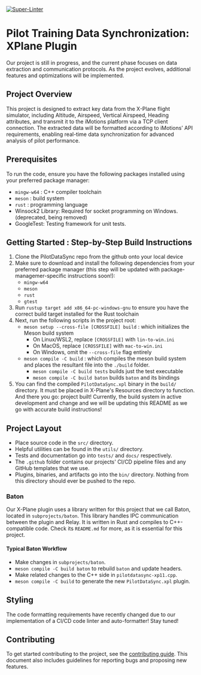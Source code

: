 [![Super-Linter](https://github.com/oss-slu/PilotDataSynchronization/actions/workflows/code-linting.yml/badge.svg)](https://github.com/marketplace/actions/super-linter)

# Pilot Training Data Synchronization: XPlane Plugin
Our project is still in progress, and the current phase focuses on data extraction and communication protocols. As the project evolves, additional features and optimizations will be implemented.

## Project Overview
This project is designed to extract key data from the X-Plane flight simulator, including Altitude, Airspeed, Vertical Airspeed, Heading attributes, and transmit it to the iMotions platform via a TCP client connection. The extracted data will be formatted according to iMotions’ API requirements, enabling real-time data synchronization for advanced analysis of pilot performance.

## Prerequisites
To run the code, ensure you have the following packages installed using your preferred package manager:
- `mingw-w64` : C++ compiler toolchain
- `meson` : build system
- `rust` : programming language
- Winsock2 Library: Required for socket programming on Windows. (deprecated, being removed)
- GoogleTest: Testing framework for unit tests.

## Getting Started : Step-by-Step Build Instructions
1. Clone the PilotDataSync repo from the github onto your local device
2. Make sure to download and install the following dependencies from your preferred package manager (this step will be updated with package-managemer-specific instructions soon!):
    - `mingw-w64`
    - `meson`
    - `rust`
    - `gtest`
3. Run `rustup target add x86_64-pc-windows-gnu` to ensure you have the correct build target installed for the Rust toolchain
4. Next, run the following scripts in the project root:
    - `meson setup --cross-file [CROSSFILE] build` : which initializes the Meson build system
      - On Linux/WSL2, replace `[CROSSFILE]` with `lin-to-win.ini`
      - On MacOS, replace `[CROSSFILE]` with `mac-to-win.ini`
      - On Windows, omit the `--cross-file` flag entirely
    - `meson compile -C build` : which compiles the meson build system and places the resultant file into the `./build` folder.
      - `meson compile -C build tests` builds just the test executable
      - `meson compile -C build baton` builds `baton` and its bindings
5. You can find the compiled `PilotDataSync.xpl` binary in the `build/` directory. It must be placed in X-Plane's Resources directory to function.
And there you go: project built! Currently, the build system in active development and change and we will be updating this README as we go with accurate build instructions!

## Project Layout
- Place source code in the `src/` directory.
- Helpful utilities can be found in the `utils/` directory.
- Tests and documentation go into `tests/` and `docs/` respectively.
- The `.github` folder contains our projects' CI/CD pipeline files and any GitHub templates that we use.
- Plugins, binaries, and artifacts go into the `bin/` directory. Nothing from this directory should ever be pushed to the repo.

### Baton
Our X-Plane plugin uses a library written for this project that we call Baton, located in `subprojects/baton`. This library handles IPC communication between the plugin and Relay. It is written in Rust and compiles to C++-compatible code. Check its `README.md` for more, as it is essential for this project.

#### Typical Baton Workflow
- Make changes in `subprojects/baton`.
- `meson compile -C build baton` to rebuild `baton` and update headers.
- Make related changes to the C++ side in `pilotdatasync-xp11.cpp`.
- `meson compile -C build` to generate the new `PilotDataSync.xpl` plugin.

## Styling
<!---
 C++ code is formatted using the VSCode C/C++ Extension's format action. The rules are expanded on in `.clang-format`. Submitted code must be formatted accordingly. Invoke it in VSCode by using the command palette -> `Format document with...` -> `C/C++`, which will automatically used the provided formatting rules.
-->
The code formatting requirements have recently changed due to our implementation of a CI/CD code linter and auto-formatter! Stay tuned!

## Contributing
To get started contributing to the project, see the [contributing guide](CONTRIBUTING.md).
This document also includes guidelines for reporting bugs and proposing new features.
